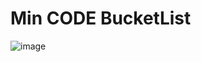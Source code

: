 # Min CODE BucketList
![image](https://github.com/user-attachments/assets/60619c0c-d507-4d93-91d0-a6854dc51ab4)
